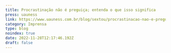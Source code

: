 ```yaml
---
title: Procrastinação não é preguiça; entenda o que isso significa
press: uauness
link: https://www.uauness.com.br/blog/sextou/procrastinacao-nao-e-preguica-entenda-o-que-isso-significa
category: Imprensa
type: blog
noindex: true
date: 2022-11-28T12:17:46.192Z
draft: false
---
```

